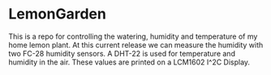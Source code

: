 # LemonGarden
This is a repo for controlling the watering, humidity and temperature of my home lemon plant. At this current release we can measure the humidity with two FC-28 humidity sensors. A DHT-22 is used for temperature and humidity in the air. These values are printed on a LCM1602 I^2C Display.
